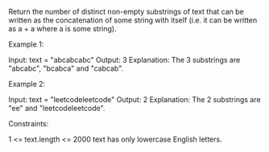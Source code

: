 Return the number of distinct non-empty substrings of text that can be
written as the concatenation of some string with itself (i.e. it can be
written as a + a where a is some string).


Example 1:


Input: text = "abcabcabc"
Output: 3
Explanation: The 3 substrings are "abcabc", "bcabca" and "cabcab".


Example 2:


Input: text = "leetcodeleetcode"
Output: 2
Explanation: The 2 substrings are "ee" and "leetcodeleetcode".



Constraints:


1 <= text.length <= 2000
text has only lowercase English letters.





